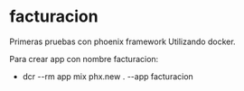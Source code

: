 # facturacion
Primeras pruebas con phoenix framework
Utilizando docker.

Para crear app con nombre facturacion:

* dcr --rm app mix phx.new . --app facturacion

